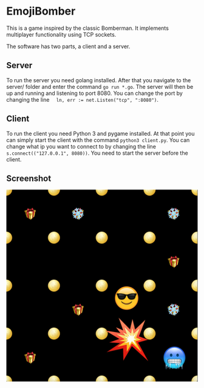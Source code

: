 # EmojiBomber
This is a game inspired by the classic Bomberman. It implements multiplayer functionality using TCP sockets.

The software has two parts, a client and a server.

## Server
To run the server you need golang installed.
After that you navigate to the server/ folder and enter the command ```go run *.go```. The server will then be up and running and listening to port 8080. You can change the port by changing the line ```	ln, err := net.Listen("tcp", ":8080")```.

## Client
To run the client you need Python 3 and pygame installed. At that point you can simply start the client with the command ```python3 client.py```. You can change what ip you want to connect to by changing the line ```s.connect(("127.0.0.1", 8080))```. You need to start the server before the client.

## Screenshot
![screenshot](assets/screenshot.png "Screenshot")
